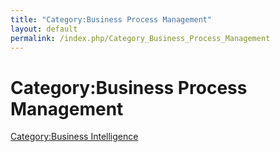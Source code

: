 ```yaml
---
title: "Category:Business Process Management"
layout: default
permalink: /index.php/Category_Business_Process_Management
---
```


# Category:Business Process Management

[Category:Business Intelligence](Category_Business_Intelligence)